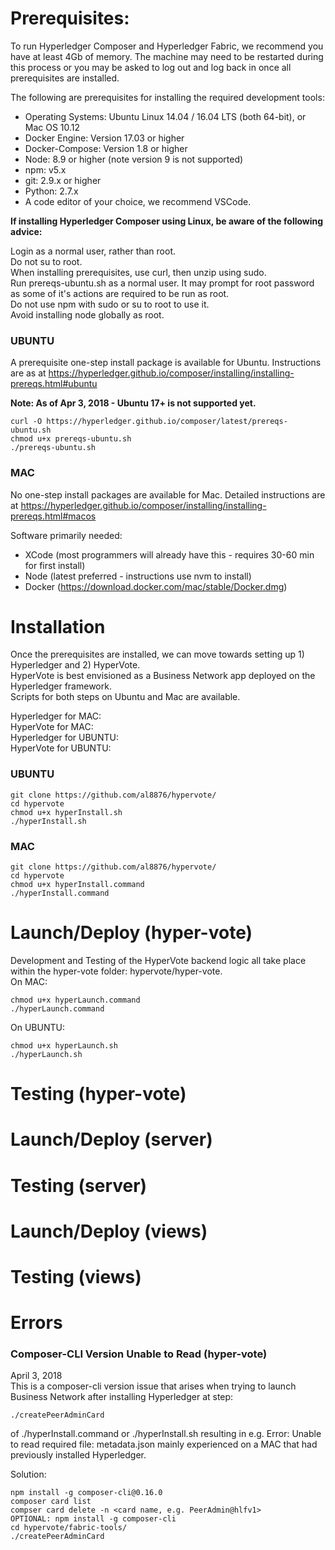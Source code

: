 # Prerequisites:

To run Hyperledger Composer and Hyperledger Fabric, we recommend you have at least 4Gb of memory. The machine may need to be restarted during this process or you may be asked to log out and log back in once all prerequisites are installed.

The following are prerequisites for installing the required development tools:

* Operating Systems: Ubuntu Linux 14.04 / 16.04 LTS (both 64-bit), or Mac OS 10.12
* Docker Engine: Version 17.03 or higher
* Docker-Compose: Version 1.8 or higher
* Node: 8.9 or higher (note version 9 is not supported)
* npm: v5.x
* git: 2.9.x or higher
* Python: 2.7.x
* A code editor of your choice, we recommend VSCode.

**If installing Hyperledger Composer using Linux, be aware of the following advice:**

Login as a normal user, rather than root.<br>
Do not su to root.<br>
When installing prerequisites, use curl, then unzip using sudo.<br>
Run prereqs-ubuntu.sh as a normal user. It may prompt for root password as some of it's actions are required to be run as root.<br>
Do not use npm with sudo or su to root to use it.<br>
Avoid installing node globally as root.<br>

### UBUNTU

A prerequisite one-step install package is available for Ubuntu.
Instructions are as at https://hyperledger.github.io/composer/installing/installing-prereqs.html#ubuntu<br>

**Note: As of Apr 3, 2018 - Ubuntu 17+ is not supported yet.**<br>
```
curl -O https://hyperledger.github.io/composer/latest/prereqs-ubuntu.sh
chmod u+x prereqs-ubuntu.sh
./prereqs-ubuntu.sh
```
### MAC

No one-step install packages are available for Mac.
Detailed instructions are at https://hyperledger.github.io/composer/installing/installing-prereqs.html#macos<br>

Software primarily needed:
* XCode (most programmers will already have this - requires 30-60 min for first install)
* Node (latest preferred - instructions use nvm to install)
* Docker (https://download.docker.com/mac/stable/Docker.dmg)

# Installation

Once the prerequisites are installed, we can move towards setting up 1) Hyperledger and 2) HyperVote.<br>
HyperVote is best envisioned as a Business Network app deployed on the Hyperledger framework.<br>
Scripts for both steps on Ubuntu and Mac are available.<br>

Hyperledger for MAC: <br>
HyperVote for MAC: <br>
Hyperledger for UBUNTU: <br>
HyperVote for UBUNTU: <br>

### UBUNTU

```
git clone https://github.com/al8876/hypervote/
cd hypervote
chmod u+x hyperInstall.sh
./hyperInstall.sh
```

### MAC

```
git clone https://github.com/al8876/hypervote/
cd hypervote
chmod u+x hyperInstall.command
./hyperInstall.command
```

# Launch/Deploy (hyper-vote)

Development and Testing of the HyperVote backend logic all take place within the hyper-vote folder: hypervote/hyper-vote.<br>
On MAC:
```
chmod u+x hyperLaunch.command
./hyperLaunch.command
```
On UBUNTU:
```
chmod u+x hyperLaunch.sh
./hyperLaunch.sh
```

# Testing (hyper-vote)

# Launch/Deploy (server)

# Testing (server)

# Launch/Deploy (views)

# Testing (views)

# Errors

### Composer-CLI Version Unable to Read (hyper-vote)

April 3, 2018<br>
This is a composer-cli version issue that arises when trying to launch Business Network after installing Hyperledger at step:<br>
```
./createPeerAdminCard
```
of ./hyperInstall.command or ./hyperInstall.sh resulting in e.g. Error: Unable to read required file: metadata.json mainly experienced on a MAC that had previously installed Hyperledger.

Solution:<br>
```
npm install -g composer-cli@0.16.0
composer card list
compser card delete -n <card name, e.g. PeerAdmin@hlfv1>
OPTIONAL: npm install -g composer-cli
cd hypervote/fabric-tools/
./createPeerAdminCard
```
